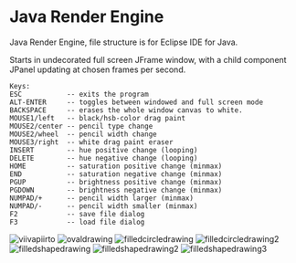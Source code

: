# Java Render Engine
Java Render Engine, file structure is for Eclipse IDE for Java.

Starts in undecorated full screen JFrame window, with a child component JPanel updating at chosen frames per second.

```
Keys:
ESC           -- exits the program
ALT-ENTER     -- toggles between windowed and full screen mode
BACKSPACE     -- erases the whole window canvas to white.
MOUSE1/left   -- black/hsb-color drag paint
MOUSE2/center -- pencil type change
MOUSE2/wheel  -- pencil width change
MOUSE3/right  -- white drag paint eraser
INSERT        -- hue positive change (looping)
DELETE        -- hue negative change (looping)
HOME          -- saturation positive change (minmax)
END           -- saturation negative change (minmax)
PGUP          -- brightness positive change (minmax)
PGDOWN        -- brightness negative change (minmax)
NUMPAD/+      -- pencil width larger (minmax)
NUMPAD/-      -- pencil width smaller (minmax)
F2            -- save file dialog
F3            -- load file dialog
```

![viivapiirto](https://github.com/goofyseeker311/javarenderengine/assets/19920254/f82d1071-42be-4af9-ab54-2a7216c31c86)
![ovaldrawing](https://github.com/goofyseeker311/javarenderengine/assets/19920254/aedb60dc-6c53-467f-9ffa-824b9616a508)
![filledcircledrawing](https://github.com/goofyseeker311/javarenderengine/assets/19920254/8522493d-b6b2-4421-8e5f-82c9ad95faba)
![filledcircledrawing2](https://github.com/goofyseeker311/javarenderengine/assets/19920254/b02039d7-1221-40bd-9e36-b2296774a615)
![filledshapedrawing](https://github.com/goofyseeker311/javarenderengine/assets/19920254/8340c11a-2f61-481a-b44f-c3f2ac5995d8)
![filledshapedrawing2](https://github.com/goofyseeker311/javarenderengine/assets/19920254/b44dfd6c-cb1b-4839-86a7-c900dc5dea29)
![filledshapedrawing3](https://github.com/goofyseeker311/javarenderengine/assets/19920254/bda1ee27-8295-46b6-86bd-e74bf86f494c)
